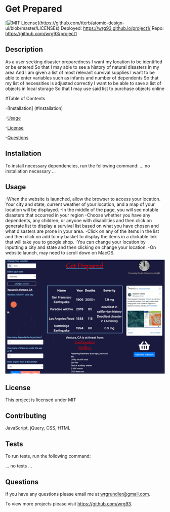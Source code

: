 
# Get Prepared
[![MIT License](https://img.shields.io/apm/l/atomic-design-ui.svg?)](https://github.com/tterb/atomic-design-ui/blob/master/LICENSEs)
Deployed: https://wrg93.github.io/project1/
Repo: https://github.com/wrg93/project1


## Description
As a user seeking disaster preparedness I want my location to be identified or be entered 
So that I may able to see a history of natural disasters in my area 
And I am given a list of most relevant survival supplies I want to be able to enter variables such as infants and number of dependents
So that my list of necessities is adjusted correctly I want to be able to save a list of objects in local storage 
So that I may use said list to purchase objects online
    
#Table of Contents
    
-[Installation] (#installation)
    
-[Usage](#usage)
    
-[License](#license)
    
-[Questions](#questions)
    
## Installation
    
To install necessary dependencies, run the following command:
...
no installation necessary
...
    
## Usage
    
-When the website is launched, allow the browser to access your location. Your city and state, current weather of your location, and a map of your location will be displayed. 
-In the middle of the page, you will see notable disasters that occurred in your region 
-Choose whether you have any dependents, any children, or anyone with disabilities and then click on generate list to display a survival list based on what you have chosen and what disasters are prone in your area. 
-Click on any of the items in the list and then click on add to my basket to display the items in a clickable link that will take you to google shop. 
-You can change your location by inputting a city and state and then clicking on change your location. 
-On website launch, may need to scroll down on MacOS.

![](getPreparedApp.png)
## License
    
This project is licensed under MIT
    
## Contributing
    
JavaScript, jQuery, CSS, HTML
    
## Tests
    
To run tests, run the following command:
  
...
no tests
...
    
## Questions
    
If you have any questions please email me at wrgrundler@gmail.com. 

To view more projects please visit https://github.com/wrg93.
    
